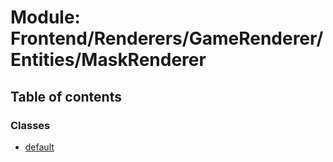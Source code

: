 # Module: Frontend/Renderers/GameRenderer/Entities/MaskRenderer

## Table of contents

### Classes

- [default](../classes/Frontend_Renderers_GameRenderer_Entities_MaskRenderer.default.md)
